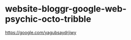 website-bloggr-google-web-psychic-octo-tribble
==============================================

https://google.com/yagubsaydrjiwy
